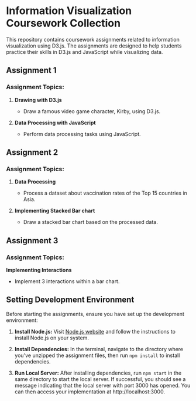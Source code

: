 # Information Visualization Coursework Collection

This repository contains coursework assignments related to information visualization using D3.js. The assignments are designed to help students practice their skills in D3.js and JavaScript while visualizing data.

## Assignment 1

### Assignment Topics:
1. **Drawing with D3.js**
   - Draw a famous video game character, Kirby, using D3.js.
   
2. **Data Processing with JavaScript**
   - Perform data processing tasks using JavaScript.

## Assignment 2

### Assignment Topics:
1. **Data Processing**
   - Process a dataset about vaccination rates of the Top 15 countries in Asia.
   
2. **Implementing Stacked Bar chart**
   - Draw a stacked bar chart based on the processed data.


## Assignment 3

### Assignment Topics:
**Implementing Interactions**
   - Implement 3 interactions within a bar chart.

## Setting Development Environment

Before starting the assignments, ensure you have set up the development environment:

1. **Install Node.js:** Visit [Node.js website](https://nodejs.org/en) and follow the instructions to install Node.js on your system.

2. **Install Dependencies:** In the terminal, navigate to the directory where you've unzipped the assignment files, then run `npm install` to install dependencies.

3. **Run Local Server:** After installing dependencies, run `npm start` in the same directory to start the local server. If successful, you should see a message indicating that the local server with port 3000 has opened. You can then access your implementation at http://localhost:3000.


